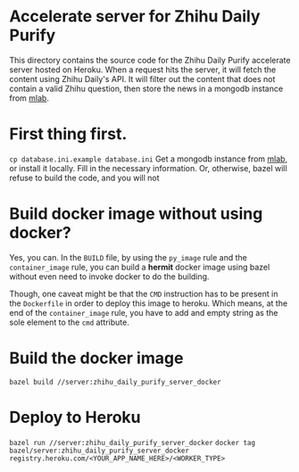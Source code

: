 # Accelerate server for Zhihu Daily Purify
This directory contains the source code for the Zhihu Daily Purify accelerate server hosted on Heroku.
When a request hits the server, it will fetch the content using Zhihu Daily's API.
It will filter out the content that does not contain a valid Zhihu question, then store the news in a mongodb instance from [mlab](mlab.com).

# First thing first.
`cp database.ini.example database.ini`
Get a mongodb instance from [mlab](mlab.com), or install it locally. Fill in the necessary information.
Or, otherwise, bazel will refuse to build the code, and you will not 

# Build docker image without using docker?
Yes, you can.
In the `BUILD` file, by using the `py_image` rule and the `container_image` rule, you can build a __hermit__ docker image using bazel without even need to invoke docker to do the building.

Though, one caveat might be that the `CMD` instruction has to be present in the `Dockerfile` in order to deploy this image to heroku.
Which means, at the end of the `container_image` rule, you have to add and empty string as the sole element to the `cmd` attribute.

# Build the docker image
`bazel build //server:zhihu_daily_purify_server_docker`

# Deploy to Heroku
`bazel run //server:zhihu_daily_purify_server_docker`
`docker tag bazel/server:zhihu_daily_purify_server_docker registry.heroku.com/<YOUR_APP_NAME_HERE>/<WORKER_TYPE>`